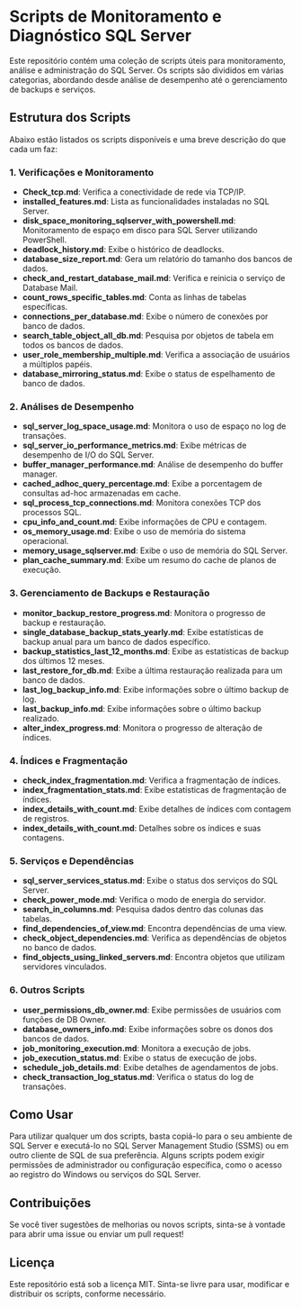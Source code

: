 # Scripts de Monitoramento e Diagnóstico SQL Server

Este repositório contém uma coleção de scripts úteis para monitoramento, análise e administração do SQL Server. Os scripts são divididos em várias categorias, abordando desde análise de desempenho até o gerenciamento de backups e serviços. 

## Estrutura dos Scripts

Abaixo estão listados os scripts disponíveis e uma breve descrição do que cada um faz:

### 1. **Verificações e Monitoramento**
- **Check_tcp.md**: Verifica a conectividade de rede via TCP/IP.
- **installed_features.md**: Lista as funcionalidades instaladas no SQL Server.
- **disk_space_monitoring_sqlserver_with_powershell.md**: Monitoramento de espaço em disco para SQL Server utilizando PowerShell.
- **deadlock_history.md**: Exibe o histórico de deadlocks.
- **database_size_report.md**: Gera um relatório do tamanho dos bancos de dados.
- **check_and_restart_database_mail.md**: Verifica e reinicia o serviço de Database Mail.
- **count_rows_specific_tables.md**: Conta as linhas de tabelas específicas.
- **connections_per_database.md**: Exibe o número de conexões por banco de dados.
- **search_table_object_all_db.md**: Pesquisa por objetos de tabela em todos os bancos de dados.
- **user_role_membership_multiple.md**: Verifica a associação de usuários a múltiplos papéis.
- **database_mirroring_status.md**: Exibe o status de espelhamento de banco de dados.

### 2. **Análises de Desempenho**
- **sql_server_log_space_usage.md**: Monitora o uso de espaço no log de transações.
- **sql_server_io_performance_metrics.md**: Exibe métricas de desempenho de I/O do SQL Server.
- **buffer_manager_performance.md**: Análise de desempenho do buffer manager.
- **cached_adhoc_query_percentage.md**: Exibe a porcentagem de consultas ad-hoc armazenadas em cache.
- **sql_process_tcp_connections.md**: Monitora conexões TCP dos processos SQL.
- **cpu_info_and_count.md**: Exibe informações de CPU e contagem.
- **os_memory_usage.md**: Exibe o uso de memória do sistema operacional.
- **memory_usage_sqlserver.md**: Exibe o uso de memória do SQL Server.
- **plan_cache_summary.md**: Exibe um resumo do cache de planos de execução.

### 3. **Gerenciamento de Backups e Restauração**
- **monitor_backup_restore_progress.md**: Monitora o progresso de backup e restauração.
- **single_database_backup_stats_yearly.md**: Exibe estatísticas de backup anual para um banco de dados específico.
- **backup_statistics_last_12_months.md**: Exibe as estatísticas de backup dos últimos 12 meses.
- **last_restore_for_db.md**: Exibe a última restauração realizada para um banco de dados.
- **last_log_backup_info.md**: Exibe informações sobre o último backup de log.
- **last_backup_info.md**: Exibe informações sobre o último backup realizado.
- **alter_index_progress.md**: Monitora o progresso de alteração de índices.

### 4. **Índices e Fragmentação**
- **check_index_fragmentation.md**: Verifica a fragmentação de índices.
- **index_fragmentation_stats.md**: Exibe estatísticas de fragmentação de índices.
- **index_details_with_count.md**: Exibe detalhes de índices com contagem de registros.
- **index_details_with_count.md**: Detalhes sobre os índices e suas contagens.

### 5. **Serviços e Dependências**
- **sql_server_services_status.md**: Exibe o status dos serviços do SQL Server.
- **check_power_mode.md**: Verifica o modo de energia do servidor.
- **search_in_columns.md**: Pesquisa dados dentro das colunas das tabelas.
- **find_dependencies_of_view.md**: Encontra dependências de uma view.
- **check_object_dependencies.md**: Verifica as dependências de objetos no banco de dados.
- **find_objects_using_linked_servers.md**: Encontra objetos que utilizam servidores vinculados.

### 6. **Outros Scripts**
- **user_permissions_db_owner.md**: Exibe permissões de usuários com funções de DB Owner.
- **database_owners_info.md**: Exibe informações sobre os donos dos bancos de dados.
- **job_monitoring_execution.md**: Monitora a execução de jobs.
- **job_execution_status.md**: Exibe o status de execução de jobs.
- **schedule_job_details.md**: Exibe detalhes de agendamentos de jobs.
- **check_transaction_log_status.md**: Verifica o status do log de transações.

## Como Usar

Para utilizar qualquer um dos scripts, basta copiá-lo para o seu ambiente de SQL Server e executá-lo no SQL Server Management Studio (SSMS) ou em outro cliente de SQL de sua preferência. Alguns scripts podem exigir permissões de administrador ou configuração específica, como o acesso ao registro do Windows ou serviços do SQL Server.

## Contribuições

Se você tiver sugestões de melhorias ou novos scripts, sinta-se à vontade para abrir uma issue ou enviar um pull request!

## Licença

Este repositório está sob a licença MIT. Sinta-se livre para usar, modificar e distribuir os scripts, conforme necessário.